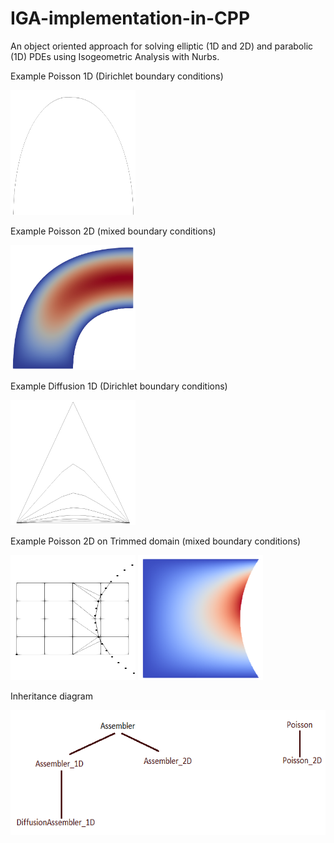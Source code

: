 # IGA-implementation-in-CPP
An object oriented approach for solving elliptic (1D and 2D) and parabolic (1D) PDEs using Isogeometric Analysis with Nurbs.

Example Poisson 1D (Dirichlet boundary conditions)

<img src="pics/sol_1D.png" height="200" width="200" >


Example Poisson 2D (mixed boundary conditions)

<img src="pics/sol_2D.png" height="200" width="200" >


Example Diffusion 1D (Dirichlet boundary conditions)

<img src="pics/sol_diff_1D.png" height="200" width="200" >


Example Poisson 2D on Trimmed domain (mixed boundary conditions)

<img src="pics/parameter_space_trimmed.png" height="200" width="200" >

<img src="pics/sol_2D_trimmed.png" height="200" width="200" >


Inheritance diagram

<img src="pics/Inheritance_diagram.png" height="200" width="600" >